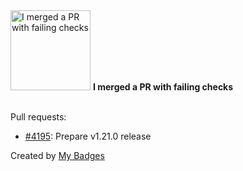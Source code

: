 <img src="https://my-badges.github.io/my-badges/this-is-fine.png" alt="I merged a PR with failing checks" title="I merged a PR with failing checks" width="128">
<strong>I merged a PR with failing checks</strong>
<br><br>

Pull requests:

- <a href="https://github.com/FerretDB/FerretDB/pull/4195">#4195</a>: Prepare v1.21.0 release


Created by <a href="https://github.com/my-badges/my-badges">My Badges</a>